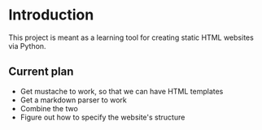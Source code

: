 Introduction
============

This project is meant as a learning tool for creating static HTML websites via Python.


Current plan
------------

* Get mustache to work, so that we can have HTML templates
* Get a markdown parser to work
* Combine the two
* Figure out how to specify the website's structure